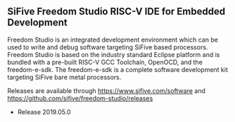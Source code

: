 SiFive Freedom Studio RISC-V IDE for Embedded Development
--------

Freedom Studio is an integrated development environment which can be used to write and debug software targeting SiFive based processors. Freedom Studio is based on the industry standard Eclipse platform and is bundled with a pre-built RISC-V GCC Toolchain, OpenOCD, and the freedom-e-sdk. The freedom-e-sdk is a complete software development kit targeting SiFive bare metal processors.

Releases are available through https://www.sifive.com/software and https://github.com/sifive/freedom-studio/releases

- Release 2019.05.0
